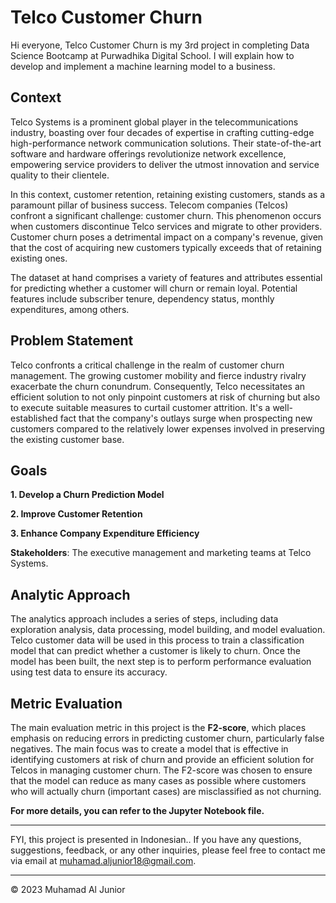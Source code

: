 # Telco Customer Churn
Hi everyone, Telco Customer Churn is my 3rd project in completing Data Science Bootcamp at Purwadhika Digital School. I will explain how to develop and implement a machine learning model to a business.

## Context
Telco Systems is a prominent global player in the telecommunications industry, boasting over four decades of expertise in crafting cutting-edge high-performance network communication solutions. Their state-of-the-art software and hardware offerings revolutionize network excellence, empowering service providers to deliver the utmost innovation and service quality to their clientele.

In this context, customer retention, retaining existing customers, stands as a paramount pillar of business success. Telecom companies (Telcos) confront a significant challenge: customer churn. This phenomenon occurs when customers discontinue Telco services and migrate to other providers. Customer churn poses a detrimental impact on a company's revenue, given that the cost of acquiring new customers typically exceeds that of retaining existing ones.

The dataset at hand comprises a variety of features and attributes essential for predicting whether a customer will churn or remain loyal. Potential features include subscriber tenure, dependency status, monthly expenditures, among others.

## Problem Statement
Telco confronts a critical challenge in the realm of customer churn management. The growing customer mobility and fierce industry rivalry exacerbate the churn conundrum. Consequently, Telco necessitates an efficient solution to not only pinpoint customers at risk of churning but also to execute suitable measures to curtail customer attrition. It's a well-established fact that the company's outlays surge when prospecting new customers compared to the relatively lower expenses involved in preserving the existing customer base.

## Goals

**1. Develop a Churn Prediction Model**

**2. Improve Customer Retention**

**3. Enhance Company Expenditure Efficiency**

**Stakeholders**: The executive management and marketing teams at Telco Systems.

## Analytic Approach

The analytics approach includes a series of steps, including data exploration analysis, data processing, model building, and model evaluation. Telco customer data will be used in this process to train a classification model that can predict whether a customer is likely to churn. Once the model has been built, the next step is to perform performance evaluation using test data to ensure its accuracy.

## Metric Evaluation
The main evaluation metric in this project is the **F2-score**, which places emphasis on reducing errors in predicting customer churn, particularly false negatives. The main focus was to create a model that is effective in identifying customers at risk of churn and provide an efficient solution for Telcos in managing customer churn. The F2-score was chosen to ensure that the model can reduce as many cases as possible where customers who will actually churn (important cases) are misclassified as not churning.


**For more details, you can refer to the Jupyter Notebook file.**

---
FYI, this project is presented in Indonesian.. If you have any questions, suggestions, feedback, or any other inquiries, please feel free to contact me via email at muhamad.aljunior18@gmail.com.

---
© 2023 Muhamad Al Junior
